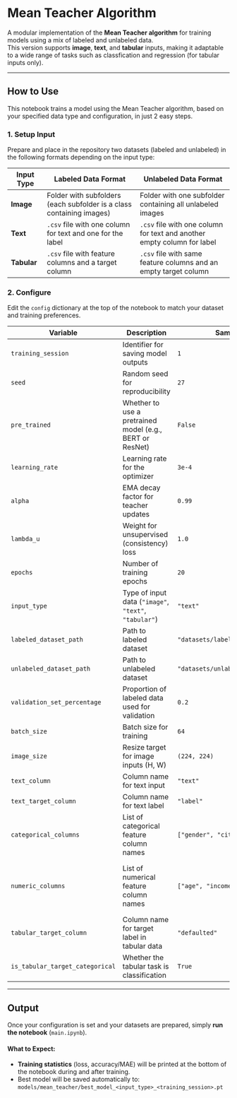 # Mean Teacher Algorithm

A modular implementation of the **Mean Teacher algorithm** for training models using a mix of labeled and unlabeled data.  
This version supports **image**, **text**, and **tabular** inputs, making it adaptable to a wide range of tasks such as classfication and regression (for tabular inputs only).

---

## How to Use

This notebook trains a model using the Mean Teacher algorithm, based on your specified data type and configuration, in just 2 easy steps.

### 1. Setup Input

Prepare and place in the repository two datasets (labeled and unlabeled) in the following formats depending on the input type:

| Input Type | Labeled Data Format | Unlabeled Data Format |
|------------|----------------------|------------------------|
| **Image**  | Folder with subfolders (each subfolder is a class containing images) | Folder with one subfolder containing all unlabeled images |
| **Text**   | `.csv` file with one column for text and one for the label | `.csv` file with one column for text and another empty column for label |
| **Tabular**| `.csv` file with feature columns and a target column | `.csv` file with same feature columns and an empty target column |

### 2. Configure

Edit the `config` dictionary at the top of the notebook to match your dataset and training preferences.

| Variable | Description | Sample Value | Notes |
|----------|-------------|--------------|-------|
| `training_session` | Identifier for saving model outputs | `1` |  |
| `seed` | Random seed for reproducibility | `27` |  |
| `pre_trained` | Whether to use a pretrained model (e.g., BERT or ResNet) | `False` | Not applicable to tabular inputs |
| `learning_rate` | Learning rate for the optimizer | `3e-4` |  |
| `alpha` | EMA decay factor for teacher updates | `0.99` |  |
| `lambda_u` | Weight for unsupervised (consistency) loss | `1.0` |  |
| `epochs` | Number of training epochs | `20` |  |
| `input_type` | Type of input data (`"image"`, `"text"`, `"tabular"`) | `"text"` |  |
| `labeled_dataset_path` | Path to labeled dataset | `"datasets/labeled.csv"` |  |
| `unlabeled_dataset_path` | Path to unlabeled dataset | `"datasets/unlabeled_images_folder"` |  |
| `validation_set_percentage` | Proportion of labeled data used for validation | `0.2` | Values must be between 0 and 1 (exclusive) |
| `batch_size` | Batch size for training | `64` |  |
| `image_size` | Resize target for image inputs (H, W) | `(224, 224)` |  |
| `text_column` | Column name for text input | `"text"` |  |
| `text_target_column` | Column name for text label | `"label"` |  |
| `categorical_columns` | List of categorical feature column names | `["gender", "city"]` | Include target column for classification outputs |
| `numeric_columns` | List of numerical feature column names | `["age", "income"]` | Do not include target column for regression outputs |
| `tabular_target_column` | Column name for target label in tabular data | `"defaulted"` |  |
| `is_tabular_target_categorical` | Whether the tabular task is classification | `True` |  |

--- 

## Output

Once your configuration is set and your datasets are prepared, simply **run the notebook** (`main.ipynb`).

#### What to Expect:

-  **Training statistics** (loss, accuracy/MAE) will be printed at the bottom of the notebook during and after training.
-  Best model will be saved automatically to: `models/mean_teacher/best_model_<input_type>_<training_session>.pt`
